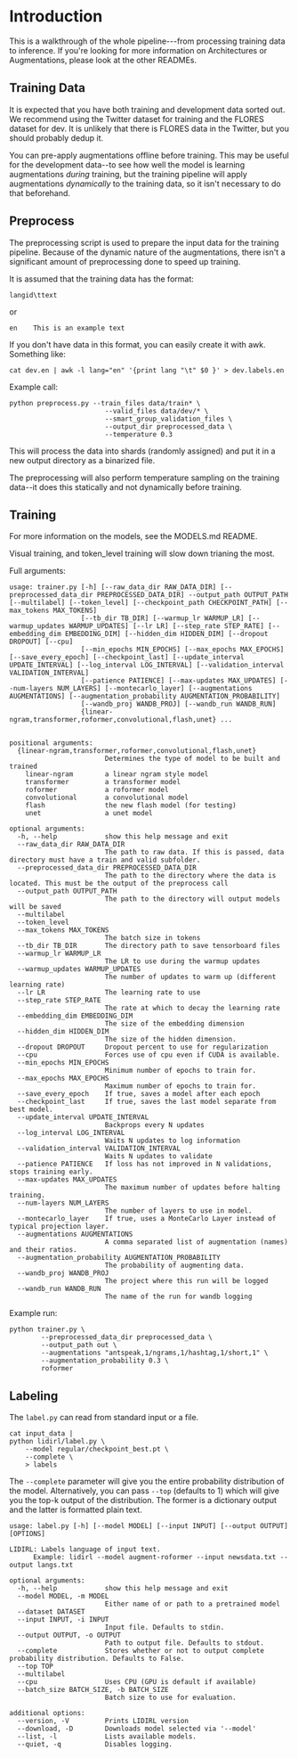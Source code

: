 # Introduction

This is a walkthrough of the whole pipeline---from processing training data to inference. If you're looking for more information on Architectures or Augmentations, please look at the other READMEs.

## Training Data

It is expected that you have both training and development data sorted out. We recommend using the Twitter dataset for training and the FLORES dataset for dev. It is unlikely that there is FLORES data in the Twitter, but you should probably dedup it.

You can pre-apply augmentations offline before training. This may be useful for the development data--to see how well the model is learning augmentations _during_ training, but the training pipeline will apply augmentations _dynamically_ to the training data, so it isn't necessary to do that beforehand.

## Preprocess

The preprocessing script is used to prepare the input data for the training pipeline. Because of the dynamic nature of the augmentations, there isn't a significant amount of preprocessing done to speed up training.

It is assumed that the training data has the format:

```
langid\ttext
```

or

```
en    This is an example text
```

If you don't have data in this format, you can easily create it with awk. Something like:

```
cat dev.en | awk -l lang="en" '{print lang "\t" $0 }' > dev.labels.en
```

Example call:
```
python preprocess.py --train_files data/train* \
                        --valid_files data/dev/* \
                        --smart_group_validation_files \
                        --output_dir preprocessed_data \
                        --temperature 0.3
```

This will process the data into shards (randomly assigned) and put it in a new output directory as a binarized file.

The preprocessing will also perform temperature sampling on the training data--it does this statically and not dynamically before training.

## Training

For more information on the models, see the MODELS.md README.

Visual training, and token_level training will slow down trianing the most.

Full arguments:

```
usage: trainer.py [-h] [--raw_data_dir RAW_DATA_DIR] [--preprocessed_data_dir PREPROCESSED_DATA_DIR] --output_path OUTPUT_PATH [--multilabel] [--token_level] [--checkpoint_path CHECKPOINT_PATH] [--max_tokens MAX_TOKENS]
                  [--tb_dir TB_DIR] [--warmup_lr WARMUP_LR] [--warmup_updates WARMUP_UPDATES] [--lr LR] [--step_rate STEP_RATE] [--embedding_dim EMBEDDING_DIM] [--hidden_dim HIDDEN_DIM] [--dropout DROPOUT] [--cpu]
                  [--min_epochs MIN_EPOCHS] [--max_epochs MAX_EPOCHS] [--save_every_epoch] [--checkpoint_last] [--update_interval UPDATE_INTERVAL] [--log_interval LOG_INTERVAL] [--validation_interval VALIDATION_INTERVAL]
                  [--patience PATIENCE] [--max-updates MAX_UPDATES] [--num-layers NUM_LAYERS] [--montecarlo_layer] [--augmentations AUGMENTATIONS] [--augmentation_probability AUGMENTATION_PROBABILITY]
                  [--wandb_proj WANDB_PROJ] [--wandb_run WANDB_RUN]
                  {linear-ngram,transformer,roformer,convolutional,flash,unet} ...


positional arguments:
  {linear-ngram,transformer,roformer,convolutional,flash,unet}
                        Determines the type of model to be built and trained
    linear-ngram        a linear ngram style model
    transformer         a transformer model
    roformer            a roformer model
    convolutional       a convolutional model
    flash               the new flash model (for testing)
    unet                a unet model

optional arguments:
  -h, --help            show this help message and exit
  --raw_data_dir RAW_DATA_DIR
                        The path to raw data. If this is passed, data directory must have a train and valid subfolder.
  --preprocessed_data_dir PREPROCESSED_DATA_DIR
                        The path to the directory where the data is located. This must be the output of the preprocess call
  --output_path OUTPUT_PATH
                        The path to the directory will output models will be saved
  --multilabel
  --token_level
  --max_tokens MAX_TOKENS
                        The batch size in tokens
  --tb_dir TB_DIR       The directory path to save tensorboard files
  --warmup_lr WARMUP_LR
                        The LR to use during the warmup updates
  --warmup_updates WARMUP_UPDATES
                        The number of updates to warm up (different learning rate)
  --lr LR               The learning rate to use
  --step_rate STEP_RATE
                        The rate at which to decay the learning rate
  --embedding_dim EMBEDDING_DIM
                        The size of the embedding dimension
  --hidden_dim HIDDEN_DIM
                        The size of the hidden dimension.
  --dropout DROPOUT     Dropout percent to use for regularization
  --cpu                 Forces use of cpu even if CUDA is available.
  --min_epochs MIN_EPOCHS
                        Minimum number of epochs to train for.
  --max_epochs MAX_EPOCHS
                        Maximum number of epochs to train for.
  --save_every_epoch    If true, saves a model after each epoch
  --checkpoint_last     If true, saves the last model separate from best model.
  --update_interval UPDATE_INTERVAL
                        Backprops every N updates
  --log_interval LOG_INTERVAL
                        Waits N updates to log information
  --validation_interval VALIDATION_INTERVAL
                        Waits N updates to validate
  --patience PATIENCE   If loss has not improved in N validations, stops training early.
  --max-updates MAX_UPDATES
                        The maximum number of updates before halting training.
  --num-layers NUM_LAYERS
                        The number of layers to use in model.
  --montecarlo_layer    If true, uses a MonteCarlo Layer instead of typical projection layer.
  --augmentations AUGMENTATIONS
                        A comma separated list of augmentation (names) and their ratios.
  --augmentation_probability AUGMENTATION_PROBABILITY
                        The probability of augmenting data.
  --wandb_proj WANDB_PROJ
                        The project where this run will be logged
  --wandb_run WANDB_RUN
                        The name of the run for wandb logging
```

Example run:

```
python trainer.py \
        --preprocessed_data_dir preprocessed_data \
        --output_path out \
        --augmentations "antspeak,1/ngrams,1/hashtag,1/short,1" \
        --augmentation_probability 0.3 \
        roformer
```


## Labeling

The `label.py` can read from standard input or a file.

```
cat input_data |
python lidirl/label.py \
    --model regular/checkpoint_best.pt \
    --complete \
    > labels
```

The `--complete` parameter will give you the entire probability distribution of the model. Alternatively, you can pass `--top` (defaults to 1) which will give you the top-k output of the distribution. The former is a dictionary output and the latter is formatted plain text.

```
usage: label.py [-h] [--model MODEL] [--input INPUT] [--output OUTPUT] [OPTIONS]

LIDIRL: Labels language of input text.
      Example: lidirl --model augment-roformer --input newsdata.txt --output langs.txt

optional arguments:
  -h, --help            show this help message and exit
  --model MODEL, -m MODEL
                        Either name of or path to a pretrained model
  --dataset DATASET
  --input INPUT, -i INPUT
                        Input file. Defaults to stdin.
  --output OUTPUT, -o OUTPUT
                        Path to output file. Defaults to stdout.
  --complete            Stores whether or not to output complete probability distribution. Defaults to False.
  --top TOP
  --multilabel
  --cpu                 Uses CPU (GPU is default if available)
  --batch_size BATCH_SIZE, -b BATCH_SIZE
                        Batch size to use for evaluation.

additional options:
  --version, -V         Prints LIDIRL version
  --download, -D        Downloads model selected via '--model'
  --list, -l            Lists available models.
  --quiet, -q           Disables logging.
  ```